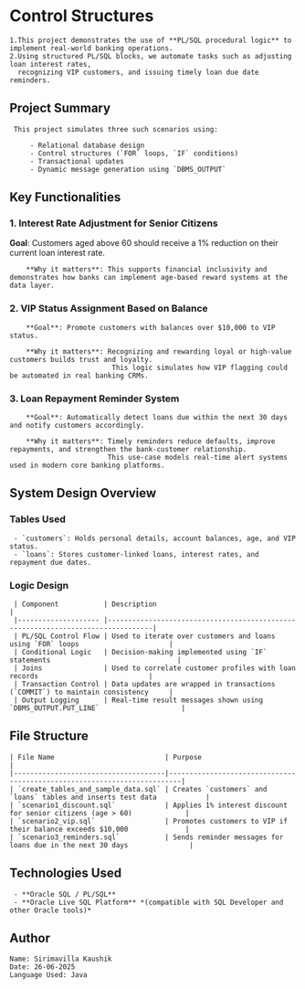# Control Structures

    1.This project demonstrates the use of **PL/SQL procedural logic** to implement real-world banking operations.
    2.Using structured PL/SQL blocks, we automate tasks such as adjusting loan interest rates, 
      recognizing VIP customers, and issuing timely loan due date reminders.

## Project Summary
     This project simulates three such scenarios using:

         - Relational database design
         - Control structures (`FOR` loops, `IF` conditions)
         - Transactional updates
         - Dynamic message generation using `DBMS_OUTPUT`

##  Key Functionalities

  ###  1. Interest Rate Adjustment for Senior Citizens

 **Goal**: Customers aged above 60 should receive a 1% reduction on their current loan interest rate.

        **Why it matters**: This supports financial inclusivity and demonstrates how banks can implement age-based reward systems at the data layer.


  ### 2. VIP Status Assignment Based on Balance

        **Goal**: Promote customers with balances over $10,000 to VIP status.

        **Why it matters**: Recognizing and rewarding loyal or high-value customers builds trust and loyalty.   
                             This logic simulates how VIP flagging could be automated in real banking CRMs.

  ###  3. Loan Repayment Reminder System

        **Goal**: Automatically detect loans due within the next 30 days and notify customers accordingly.

        **Why it matters**: Timely reminders reduce defaults, improve repayments, and strengthen the bank-customer relationship. 
                            This use-case models real-time alert systems used in modern core banking platforms.

##  System Design Overview

  ### Tables Used

     - `customers`: Holds personal details, account balances, age, and VIP status.
     - `loans`: Stores customer-linked loans, interest rates, and repayment due dates.

  ### Logic Design

     | Component           | Description                                                                     |
     |-------------------- |---------------------------------------------------------------------------------|
     | PL/SQL Control Flow | Used to iterate over customers and loans using `FOR` loops                      |
     | Conditional Logic   | Decision-making implemented using `IF` statements                               |
     | Joins               | Used to correlate customer profiles with loan records                           |
     | Transaction Control | Data updates are wrapped in transactions (`COMMIT`) to maintain consistency     |
     | Output Logging      | Real-time result messages shown using `DBMS_OUTPUT.PUT_LINE`                    |

##  File Structure

    | File Name                           | Purpose                                                                 |
    |-------------------------------------|-------------------------------------------------------------------------|
    | `create_tables_and_sample_data.sql` | Creates `customers` and `loans` tables and inserts test data            |
    | `scenario1_discount.sql`            | Applies 1% interest discount for senior citizens (age > 60)             |
    | `scenario2_vip.sql`                 | Promotes customers to VIP if their balance exceeds $10,000              |
    | `scenario3_reminders.sql`           | Sends reminder messages for loans due in the next 30 days               |

## Technologies Used

     - **Oracle SQL / PL/SQL**
     - **Oracle Live SQL Platform** *(compatible with SQL Developer and other Oracle tools)*

## Author
    Name: Sirimavilla Kaushik
    Date: 26-06-2025
    Language Used: Java
